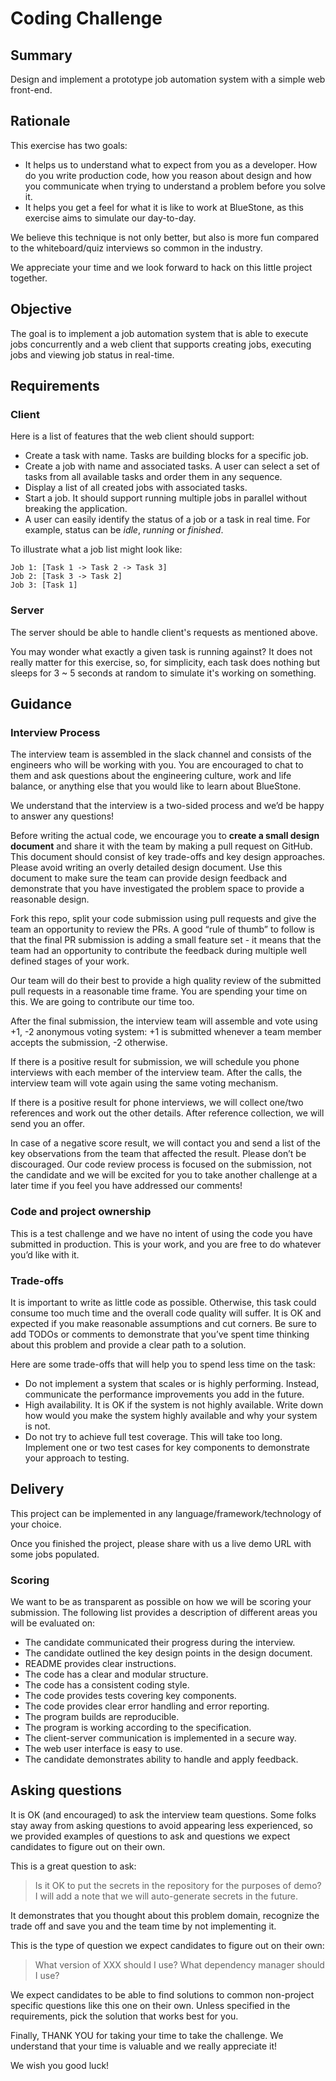 # Coding Challenge

## Summary

Design and implement a prototype job automation system with a simple web front-end.

## Rationale

This exercise has two goals:

- It helps us to understand what to expect from you as a developer. How do you write production code, how you reason about design and how you communicate when trying to understand a problem before you solve it.
- It helps you get a feel for what it is like to work at BlueStone, as this exercise aims to simulate our day-to-day.

We believe this technique is not only better, but also is more fun compared to the whiteboard/quiz interviews so common in the industry.

We appreciate your time and we look forward to hack on this little project together.

## Objective

The goal is to implement a job automation system that is able to execute jobs concurrently and a web client that supports creating jobs, executing jobs and viewing job status in real-time.

## Requirements

### Client

Here is a list of features that the web client should support:

- Create a task with name. Tasks are building blocks for a specific job.
- Create a job with name and associated tasks. A user can select a set of tasks from all available tasks and order them in any sequence.
- Display a list of all created jobs with associated tasks.
- Start a job. It should support running multiple jobs in parallel without breaking the application.
- A user can easily identify the status of a job or a task in real time. For example, status can be *idle*, *running* or *finished*.

To illustrate what a job list might look like:

```
Job 1: [Task 1 -> Task 2 -> Task 3]
Job 2: [Task 3 -> Task 2]
Job 3: [Task 1]
```

### Server

The server should be able to handle client's requests as mentioned above.

You may wonder what exactly a given task is running against? It does not really matter for this exercise, so, for simplicity, each task does nothing but sleeps for 3 ~ 5 seconds at random to simulate it's working on something.

## Guidance

### Interview Process

The interview team is assembled in the slack channel and consists of the engineers who will be working with you. You are encouraged to chat to them and ask questions about the engineering culture, work and life balance, or anything else that you would like to learn about BlueStone.

We understand that the interview is a two-sided process and we’d be happy to answer any questions!

Before writing the actual code, we encourage you to **create a small design document** and share it with the team by making a pull request on GitHub. This document should consist of key trade-offs and key design approaches. Please avoid writing an overly detailed design document. Use this document to make sure the team can provide design feedback and demonstrate that you have investigated the problem space to provide a reasonable design.

Fork this repo, split your code submission using pull requests and give the team an opportunity to review the PRs. A good “rule of thumb” to follow is that the final PR submission is adding a small feature set - it means that the team had an opportunity to contribute the feedback during multiple well defined stages of your work.

Our team will do their best to provide a high quality review of the submitted pull requests in a reasonable time frame. You are spending your time on this. We are going to contribute our time too.

After the final submission, the interview team will assemble and vote using +1, -2 anonymous voting system: +1 is submitted whenever a team member accepts the submission, -2 otherwise.

If there is a positive result for submission, we will schedule you phone interviews with each member of the interview team. After the calls, the interview team will vote again using the same voting mechanism.

If there is a positive result for phone interviews, we will collect one/two references and work out the other details. After reference collection, we will send you an offer.

In case of a negative score result, we will contact you and send a list of the key observations from the team that affected the result. Please don’t be discouraged. Our code review process is focused on the submission, not the candidate and we will be excited for you to take another challenge at a later time if you feel you have addressed our comments!

### Code and project ownership

This is a test challenge and we have no intent of using the code you have submitted in production. This is your work, and you are free to do whatever you’d like with it.

### Trade-offs

It is important to write as little code as possible. Otherwise, this task could consume too much time and the overall code quality will suffer. It is OK and expected if you make reasonable assumptions and cut corners. Be sure to add TODOs or comments to demonstrate that you’ve spent time thinking about this problem and provide a clear path to a solution.

Here are some trade-offs that will help you to spend less time on the task:

- Do not implement a system that scales or is highly performing. Instead, communicate the performance improvements you add in the future.
- High availability. It is OK if the system is not highly available. Write down how would you make the system highly available and why your system is not.
- Do not try to achieve full test coverage. This will take too long. Implement one or two test cases for key components to demonstrate your approach to testing.

## Delivery

This project can be implemented in any language/framework/technology of your choice.

Once you finished the project, please share with us a live demo URL with some jobs populated.

### Scoring

We want to be as transparent as possible on how we will be scoring your submission. The following list provides a description of different areas you will be evaluated on:

- The candidate communicated their progress during the interview.
- The candidate outlined the key design points in the design document.
- README provides clear instructions.
- The code has a clear and modular structure.
- The code has a consistent coding style.
- The code provides tests covering key components.
- The code provides clear error handling and error reporting.
- The program builds are reproducible.
- The program is working according to the specification.
- The client-server communication is implemented in a secure way.
- The web user interface is easy to use.
- The candidate demonstrates ability to handle and apply feedback.

## Asking questions

It is OK (and encouraged) to ask the interview team questions. Some folks stay away from asking questions to avoid appearing less experienced, so we provided examples of questions to ask and questions we expect candidates to figure out on their own.

This is a great question to ask:

> Is it OK to put the secrets in the repository for the purposes of demo? I will add a note that we will auto-generate secrets in the future.

It demonstrates that you thought about this problem domain, recognize the trade off and save you and the team time by not implementing it.

This is the type of question we expect candidates to figure out on their own:

> What version of XXX should I use? What dependency manager should I use?

We expect candidates to be able to find solutions to common non-project specific questions like this one on their own. Unless specified in the requirements, pick the solution that works best for you.

Finally, THANK YOU for taking your time to take the challenge. We understand that your time is valuable and we really appreciate it!

We wish you good luck!
